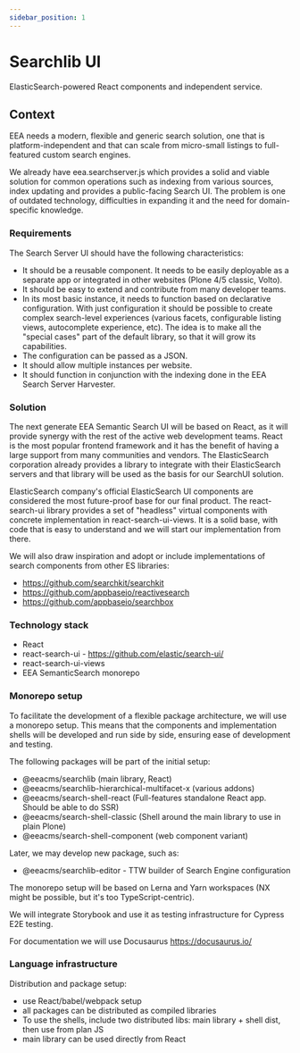 ```yaml
---
sidebar_position: 1
---
```


# Searchlib UI

ElasticSearch-powered React components and independent service.

## Context

EEA needs a modern, flexible and generic search solution, one that is platform-independent and that can scale from micro-small listings to full-featured custom search engines.

We already have eea.searchserver.js which provides a solid and viable solution for common operations such as indexing from various sources, index updating and provides a public-facing Search UI. The problem is one of outdated technology, difficulties in expanding it and the need for domain-specific knowledge.

### Requirements

The Search Server UI should have the following characteristics:

- It should be a reusable component. It needs to be easily deployable as a separate app or integrated in other websites (Plone 4/5 classic, Volto).
- It should be easy to extend and contribute from many developer teams.
- In its most basic instance, it needs to function based on declarative configuration. With just configuration it should be possible to create complex search-level experiences (various facets, configurable listing views, autocomplete experience, etc). The idea is to make all the "special cases" part of the default library, so that it will grow its capabilities.
- The configuration can be passed as a JSON.
- It should allow multiple instances per website.
- It should function in conjunction with the indexing done in the EEA Search Server Harvester.

### Solution

The next generate EEA Semantic Search UI will be based on React, as it will provide synergy with the rest of the active web development teams. React is the most popular frontend framework and it has the benefit of having a large support from many communities and vendors. The ElasticSearch corporation already provides a library to integrate with their ElasticSearch servers and that library will be used as the basis for our SearchUI solution.

ElasticSearch company's official ElasticSearch UI components are considered the most future-proof base for our final product. The react-search-ui library provides a set of "headless" virtual components with concrete implementation in react-search-ui-views. It is a solid base, with code that is easy to understand and we will start our implementation from there.

We will also draw inspiration and adopt or include implementations of search components from other ES libraries:

- https://github.com/searchkit/searchkit
- https://github.com/appbaseio/reactivesearch
- https://github.com/appbaseio/searchbox

### Technology stack

  * React
  * react-search-ui - https://github.com/elastic/search-ui/
  * react-search-ui-views
  * EEA SemanticSearch monorepo

### Monorepo setup

To facilitate the development of a flexible package architecture, we will use
a monorepo setup. This means that the components and implementation shells will
be developed and run side by side, ensuring ease of development and testing.

The following packages will be part of the initial setup:

  * @eeacms/searchlib (main library, React)
  * @eeacms/searchlib-hierarchical-multifacet-x (various addons)
  * @eeacms/search-shell-react (Full-features standalone React app. Should be able to do SSR)
  * @eeacms/search-shell-classic (Shell around the main library to use in plain Plone)
  * @eeacms/search-shell-component (web component variant)

Later, we may develop new package, such as:

  * @eeacms/searchlib-editor - TTW builder of Search Engine configuration

The monorepo setup will be based on Lerna and Yarn workspaces (NX might be possible, but it's too TypeScript-centric).

We will integrate Storybook and use it as testing infrastructure for Cypress E2E testing.

For documentation we will use Docusaurus https://docusaurus.io/

### Language infrastructure

Distribution and package setup:

  * use React/babel/webpack setup
  * all packages can be distributed as compiled libraries
  * To use the shells, include two distributed libs: main library + shell dist,
    then use from plan JS
  * main library can be used directly from React
